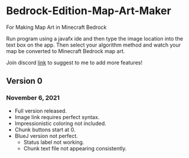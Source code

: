 # Bedrock-Edition-Map-Art-Maker
For Making Map Art in Minecraft Bedrock

Run program using a javafx ide and then type the image location into the text box on the app. Then select your algorithm method and watch your map be converted to Minecraft Bedrock map art.

Join discord [link](https://discord.gg/MuHPVWFRsk) to suggest to me to add more features!

## Version 0
### November 6, 2021
- Full version released.
- Image link requires perfect syntax.
- Impressionistic coloring not included.
- Chunk buttons start at 0.
- BlueJ version not perfect.
  - Status label not working.
  - Chunk text file not appearing consistently.
